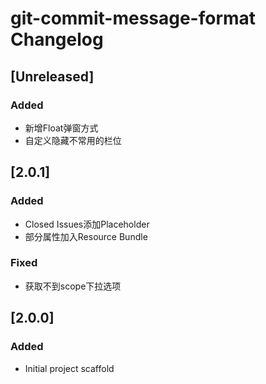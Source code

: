 <!-- Keep a Changelog guide -> https://keepachangelog.com -->

# git-commit-message-format Changelog

## [Unreleased]

### Added

- 新增Float弹窗方式
- 自定义隐藏不常用的栏位

## [2.0.1]

### Added

- Closed Issues添加Placeholder
- 部分属性加入Resource Bundle

### Fixed

- 获取不到scope下拉选项

## [2.0.0]

### Added

- Initial project scaffold
